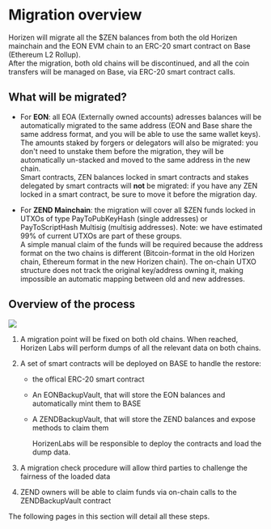 # Migration overview

Horizen will migrate all the $ZEN balances from both the old Horizen mainchain and the EON EVM chain to an ERC-20 smart contract on Base (Ethereum L2 Rollup). <br/>
After the migration, both old chains will be discontinued, and all the coin transfers will be managed on Base, via ERC-20 smart contract calls.

## What will be migrated?

- For **EON**: all EOA (Externally owned accounts) adresses balances will be automatically migrated  to the same address (EON and Base share the same address format, and you will be able to use the same wallet keys). <br/>
The amounts staked by forgers or delegators will also be migrated: you don't need to unstake them before the migration, they will be automatically un-stacked and moved to the same address in the new chain.<br/>
Smart contracts, ZEN balances locked in smart contracts and stakes delegated by smart contracts will **not** be migrated: if you have any ZEN locked in a smart contract, be sure to move it before the migration day. 

- For **ZEND Mainchain**: the migration will cover all $ZEN funds locked in UTXOs of type PayToPubKeyHash (single addresses) or  PayToScriptHash Multisig (multisig addresses). Note: we have estimated 99% of current UTXOs are part of these groups.<br/>
A simple manual claim of the funds will be required because the address format on the two chains is different (Bitcoin-format in the old Horizen chain, Ethereum format in the new Horizen chain). The on-chain UTXO structure does not track the original key/address owning it, making impossible an automatic mapping between old and new addresses.

## Overview of the process

<img  src="/img/migration1.png"/>

1. A migration point will be fixed on both old chains. When reached, Horizen Labs will perform dumps of all the relevant data on both chains.
2. A set of smart contracts will be deployed on BASE to handle the restore:
    - the offical ERC-20 smart contract
    - An EONBackupVault, that will store the EON balances and automatically mint them to BASE
    - A ZENDBackupVault, that will store the ZEND balances and expose methods to claim them 

      HorizenLabs will be responsible to deploy the contracts and load the dump data. 

3. A migration check procedure will allow third parties to challenge the fairness of the loaded data
4. ZEND owners will be able to claim funds via on-chain calls to the ZENDBackupVault contract

The following pages in this section will detail all these steps.
